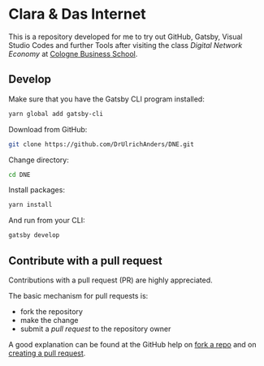 # Clara & Das Internet

This is a repository developed for me to try out GitHub, Gatsby, Visual Studio Codes and further Tools after visiting the class _Digital Network Economy_ at [Cologne Business School](https://cbs.de).

## Develop

Make sure that you have the Gatsby CLI program installed:
```sh
yarn global add gatsby-cli
```

Download from GitHub:
```sh
git clone https://github.com/DrUlrichAnders/DNE.git
```

Change directory:
```sh
cd DNE
```

Install packages:
```sh
yarn install
```

And run from your CLI:
```sh
gatsby develop
```

## Contribute with a pull request

Contributions with a pull request (PR) are highly appreciated. 

The basic mechanism for pull requests is:

+ fork the repository
+ make the change
+ submit a _pull request_ to the repository owner

A good explanation can be found at the GitHub help on [fork a repo](https://help.github.com/articles/fork-a-repo/) and on
[creating a pull request](https://help.github.com/articles/creating-a-pull-request/).